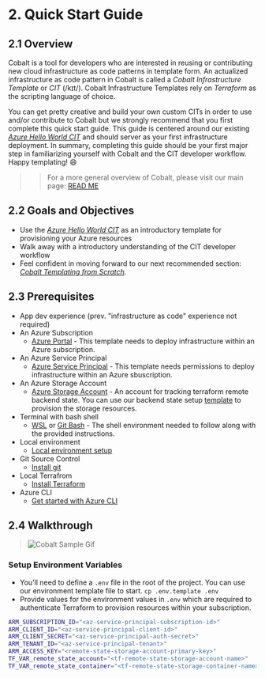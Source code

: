 # 2. Quick Start Guide

## 2.1 Overview

Cobalt is a tool for developers who are interested in reusing or contributing new cloud infrastructure as code patterns in template form. An actualized infrastructure as code pattern in Cobalt is called a *Cobalt Infrastructure Template* or *CIT* (/kɪt/). Cobalt Infrastructure Templates rely on *Terraform* as the scripting language of choice.

You can get pretty creative and build your own custom CITs in order to use and/or contribute to Cobalt but we strongly recommend that you first complete this quick start guide. This guide is centered around our existing [*Azure Hello World CIT*](../infra/templates/az-hello-world/README.md) and should server as your first infrastructure deployment. In summary, completing this guide should be your first major step in familiarizing yourself with Cobalt and the CIT developer workflow. Happy templating! 😄

>> For a more general overview of Cobalt, please visit our main page: [READ ME](https://github.com/microsoft/cobalt/blob/master/README.md)

## 2.2 Goals and Objectives

- Use the [*Azure Hello World CIT*](../infra/templates/az-hello-world/README.md) as an introductory template for provisioning your Azure resources
- Walk away with a introductory understanding of the CIT developer workflow
- Feel confident in moving forward to our next recommended section: *[Cobalt Templating from Scratch](https://github.com/microsoft/cobalt/blob/master/docs/3_NEW_TEMPLATE.md).*

## 2.3 Prerequisites

* App dev experience (prev. "infrastructure as code" experience not required)
* An Azure Subscription
  * [Azure Portal](https://portal.azure.com/) - This template needs to deploy infrastructure within an Azure subscription.
* An Azure Service Principal
  * [Azure Service Principal](https://docs.microsoft.com/en-us/azure/active-directory/develop/howto-create-service-principal-portal) - This template needs permissions to deploy infrastructure within an Azure sbuscription.
* An Azure Storage Account
  * [Azure Storage Account](https://docs.microsoft.com/en-us/azure/storage/common/storage-account-overview) - An account for tracking terraform remote backend state. You can use our backend state setup [template](../infra/templates/backend-state-setup/README.md) to provision the storage resources.
* Terminal with bash shell
  * [WSL](https://code.visualstudio.com/docs/remote/wsl) or [Git Bash](https://git-scm.com/downloads) - The shell environment needed to follow along with the provided instructions.
* Local environment
  * [Local environment setup](https://github.com/microsoft/cobalt/tree/master/test-harness#local-environment-setup)
* Git Source Control
  * [Install git](https://www.atlassian.com/git/tutorials/install-git)
* Local Terrafrom
  * [Install Terraform](https://learn.hashicorp.com/terraform/getting-started/install.html)
* Azure CLI
  * [Get started with Azure CLI](https://docs.microsoft.com/en-us/cli/azure/get-started-with-azure-cli?view=azure-cli-latest)

## 2.4 Walkthrough

<!--- These gifs will have screenshots from forking, terraform plan and apply, visit azure portal and visit app service url --->
> ![Cobalt Sample Gif](https://media.giphy.com/media/TJVF0piXxS1o4V44OD/giphy.gif)

### Setup Environment Variables

- You'll need to define a `.env` file in the root of the project. You can use our environment template file to start. `cp .env.template .env`
- Provide values for the environment values in `.env` which are required to authenticate Terraform to provision resources within your subscription.

```bash
ARM_SUBSCRIPTION_ID="<az-service-principal-subscription-id>"
ARM_CLIENT_ID="<az-service-principal-client-id>"
ARM_CLIENT_SECRET="<az-service-principal-auth-secret>"
ARM_TENANT_ID="<az-service-principal-tenant>"
ARM_ACCESS_KEY="<remote-state-storage-account-primary-key>"
TF_VAR_remote_state_account="<tf-remote-state-storage-account-name>"
TF_VAR_remote_state_container="<tf-remote-state-storage-container-name>"
```